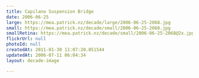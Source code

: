 ```yaml
---
title: Capilano Suspension Bridge
date: 2006-06-25
large: https://mea.patrick.nz/decade/large/2006-06-25-2068.jpg
small: https://mea.patrick.nz/decade/small/2006-06-25-2068.jpg
smallRetina: https://mea.patrick.nz/decade/small/2006-06-25-2068@2x.jpg
flickrUrl: null
photoId: null
createdAt: 2011-01-30 11:07:20.051544
updatedAt: 2006-07-11 06:04:34
layout: decade-image

---
```


